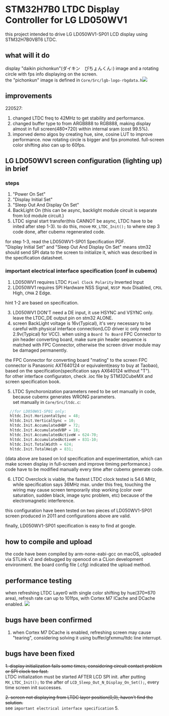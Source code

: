 # STM32H7B0 LTDC Display Controller for LG LD050WV1
this project intended to drive LG LD050WV1-SP01 LCD display using STM32H7B0VBT6 LTDC.

## what will it do
display "daikin pichonkun"(ダイキン　ぴちょんくん💧) image and a rotating circle with fps info displaying on the screen. <br/>
the "pichonkun" image is defined in `Core/Src/lgb-logo-rbgdata.h`![](demo3.png)<br/>

## improvements
220527:<br/>
1. changed LTDC freq to 42MHz to get stability and performance.
2. changed buffer type to from ARGB888 to RGB888, making display almost in full screen(480*720) within internal sram (cost 99.5%).
3. imporved demo algos by creating hue, sine, cosine LUT to improve performance. now rotating circle is bigger and fps promoted. full-screen color shifting also can up to 60fps.

## LG LD050WV1 screen configuration (lighting up) in brief
### steps
1. "Power On Set"
2. "Display Initial Set"
3. "Sleep Out And Display On Set"
4. BackLight On (this can be async, backlight module circuit is separate from lcd module circuit.)
5. LTDC signal start transfer(this CANNOT be async, LTDC have to be inited after step 1-3).
to do this, move `MX_LTDC_Init();` to where step 3 code done, after cubemx regenerated code.

for step 1-3, read the LD050WV1-SP01 Specification PDF.<br/>
"Display Initial Set" and "Sleep Out And Display On Set" means stm32 should send SPI data to the screen to initialize it, which was described in the specification datasheet.
### important electrical interface specification (conf in cubemx)
1. LD050WV1 requires LTDC `Pixel Clock Polarity` Inverted Input
2. LD050WV1 requires SPI Hardware NSS Signal, `NSSP Mode` Disabled, `CPOL` High, `CPHA` 2 Edge.

hint 1-2 are based on specification.

3. LD050WV1 DON'T need a DE input, it use HSYNC and VSYNC only. leave the LTDC_DE output pin on stm32 ALONE.
4. screen BackLight voltage is 16v(Typical), it's very necessary to be careful with physical interface connection(LCD driver ic only need 2.9v(Typical) for VCC). when using a `Board To Board` FPC Connector to pin header converting board, make sure pin header sequence is matched with FPC Connector, otherwise the screen driver module may be damaged permanently. <br/>

the FPC Connector for converting board "mating" to the screen FPC connector is Panasonic AXT640124 or equivalent(easy to buy at Taobao), based on the specification(specification says AX640124 without "T").<br/>
for other interface configuraton, check .ioc file by STM32CubeMX and screen specification book.<br/>

5. LTDC Synchoronization parameters need to be set manually in code, because cubemx generates WRONG parameters.<br/>
set manually in `Core/Src/ltdc.c`:<br/>
```c
  //for LD050WV1-SP01 only:
  hltdc.Init.HorizontalSync = 48;
  hltdc.Init.VerticalSync = 10;
  hltdc.Init.AccumulatedHBP = 72;
  hltdc.Init.AccumulatedVBP = 18;
  hltdc.Init.AccumulatedActiveW = 624-70;
  hltdc.Init.AccumulatedActiveH = 831-10;
  hltdc.Init.TotalWidth = 624;
  hltdc.Init.TotalHeigh = 831;

```
(data above are based on lcd specification and experimentation, which can make screen display in full-screen and improve timimg performance.)<br/>
code have to be modified manually every time after cubemx generate code.

6. LTDC Overclock is viable, the fastest LTDC clock tested is 54.6 MHz, while specification says 36MHz max. under this freq, touching the wiring may cause screen temporarily stop working (color over saturation, sudden black, image sync problem, etc) because of the electromagnetic interference.

this configuration have been tested on two pieces of LD050WV1-SP01 screen produced in 2011 and configurations above are valid.<br/>

finally, LD050WV1-SP01 specification is easy to find at google.

## how to compile and upload
the code have been compiled by arm-none-eabi-gcc on macOS, uploaded via STLink v2 and debugged by openocd on a CLion development environment. the board config file (.cfg) indicated the upload method.

## performance testing
when refreshing LTDC Layer0 with single color shifting by hue(370*670 area), refresh rate can up to 101fps, with Cortex M7 ICache and DCache enabled.
![](fps.png)

## bugs have been confirmed
1. when Cortex M7 DCache is enabled, refreshing screen may cause "tearing", considering solving it using buffer/gfxmmu/ltdc line interrupt.

## bugs have been fixed
~~1. display initialization fails some times, considering circuit contact problem or SPI clock too fast.~~<br/>
LTDC initialization must be started AFTER LCD SPI init. after putting `MX_LTDC_Init();` to the after of `LCD_Sleep_Out_N_Display_On_Set();`, every time screen init successes.

~~2. screen not displaying from LTDC layer position(0,0), haven't find the solution.~~<br/>
see `important electrical interface specification` 5.
